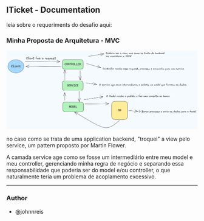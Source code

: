## ITicket - Documentation
<p>leia sobre o requeriments do desafio aqui: </p>

### Minha Proposta de Arquitetura - MVC

![MVC](./excalidraw-challenge-itickets.png)

<p>no caso como se trata de uma application backend, "troquei" a view pelo service, um pattern proposto por Martin Flower.</p>

<p>A camada service age como se fosse um intermediário entre meu model e meu controller, gerenciando minha regra de negócio e separando essa responsabilidade que poderia ser do model e/ou controller, o que naturalmente teria um problema de acoplamento excessivo.</p>

---
### Author 

- @johnnreis